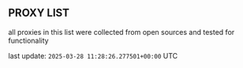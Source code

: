 ## PROXY LIST

all proxies in this list were collected from open sources and tested for functionality

last update: `2025-03-28 11:28:26.277501+00:00` UTC